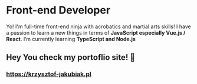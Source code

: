 # Front-end Developer

Yo! I'm full-time front-end ninja with acrobatics and martial arts skills! I have a passion to learn a new things in terms of **JavaScript especially Vue.js / React**. I’m currently learning **TypeScript and Node.js**


## Hey You check my portoflio site! 👋

### https://krzysztof-jakubiak.pl


<!--
**kj-ninja/kj-ninja** is a ✨ _special_ ✨ repository because its `README.md` (this file) appears on your GitHub profile.

Here are some ideas to get you started:

- 🔭 I’m currently working on ...
- 🌱 I’m currently learning ...
- 👯 I’m looking to collaborate on ...
- 🤔 I’m looking for help with ...
- 💬 Ask me about ...
- 📫 How to reach me: ...
- 😄 Pronouns: ...
- ⚡ Fun fact: ...
-->
